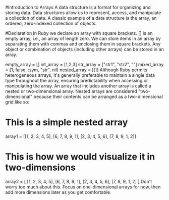 #Introduction to Arrays
A data structure is a format for organizing and storing data. Data structures allow us to represent, access, and manipulate a collection of data. A classic example of a data structure is the array, an ordered, zero-indexed collection of objects.

#Declaration
In Ruby we declare an array with square brackets. [] is an empty array, i.e., an array of length zero. We can store items in an array by separating them with commas and enclosing them in square brackets. Any object or combination of objects (including other arrays) can be stored in an array.

empty_array = []
int_array = [1,2,3]
str_array = ["str1", "str2", ""]
mixed_array = [1, false, :sym, "str", nil]
nested_array = [[]]
Although Ruby permits heterogeneous arrays, it's generally preferable to maintain a single data type throughout the array, ensuring predictability when accessing or manipulating the array. An array that includes another array is called a nested or two-dimensional array. Nested arrays are considered "two-dimensional" because their contents can be arranged as a two-dimensional grid like so:

# This is a simple nested array
array1 = [[1, 2, 3, 4, 5], [6, 7, 8, 9, 1], [2, 3, 4, 5, 6], [7, 8, 9, 1, 2]]

# This is how we would visualize it in two-dimensions
array2 = [
  [1, 2, 3, 4, 5],
  [6, 7, 8, 9, 1],
  [2, 3, 4, 5, 6],
  [7, 8, 9, 1, 2]
]
Don't worry too much about this. Focus on one-dimensional arrays for now, then add more dimensions later as you get comfortable.